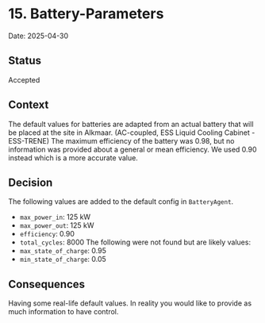 # 15. Battery-Parameters

Date: 2025-04-30

## Status

Accepted

## Context

The default values for batteries are adapted from an actual battery that will be placed at the site in Alkmaar. (AC-coupled, ESS Liquid Cooling Cabinet - ESS-TRENE)
The maximum efficiency of the battery was 0.98, but no information was provided about a general or mean efficiency. We used 0.90 instead which is a more accurate value.

## Decision

The following values are added to the default config in `BatteryAgent`.
- `max_power_in`: 125 kW
- `max_power_out`: 125 kW
- `efficiency`: 0.90
- `total_cycles`: 8000
The following were not found but are likely values:
- `max_state_of_charge`: 0.95
- `min_state_of_charge`: 0.05

## Consequences

Having some real-life default values. In reality you would like to provide as much information to have control.
